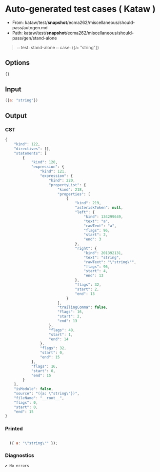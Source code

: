 # Auto-generated test cases ( Kataw )
- From: kataw/test/__snapshot__/ecma262/miscellaneous/should-pass/autogen.md
- Path: kataw/test/__snapshot__/ecma262/miscellaneous/should-pass/gen/stand-alone
> :: test: stand-alone
> :: case: ({a: "string"})
## Options

`````js
{}
`````
## Input

`````js
({a: "string"})
`````
## Output

### CST

```javascript
{
    "kind": 122,
    "directives": [],
    "statements": [
        {
            "kind": 120,
            "expression": {
                "kind": 121,
                "expression": {
                    "kind": 220,
                    "propertyList": {
                        "kind": 218,
                        "properties": [
                            {
                                "kind": 219,
                                "asteriskToken": null,
                                "left": {
                                    "kind": 134299649,
                                    "text": "a",
                                    "rawText": "a",
                                    "flags": 96,
                                    "start": 2,
                                    "end": 3
                                },
                                "right": {
                                    "kind": 201392131,
                                    "text": "string",
                                    "rawText": "\"string\"",
                                    "flags": 96,
                                    "start": 4,
                                    "end": 13
                                },
                                "flags": 32,
                                "start": 2,
                                "end": 13
                            }
                        ],
                        "trailingComma": false,
                        "flags": 16,
                        "start": 2,
                        "end": 13
                    },
                    "flags": 48,
                    "start": 1,
                    "end": 14
                },
                "flags": 32,
                "start": 0,
                "end": 15
            },
            "flags": 16,
            "start": 0,
            "end": 15
        }
    ],
    "isModule": false,
    "source": "({a: \"string\"})",
    "fileName": "__root__",
    "flags": 0,
    "start": 0,
    "end": 15
}
```

### Printed

```javascript

  ({ a: "\"string\"" });

```

### Diagnostics

```javascript
✔ No errors
```


